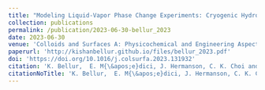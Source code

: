 ```yaml
---
title: "Modeling Liquid-Vapor Phase Change Experiments: Cryogenic Hydrogen and Methane"
collection: publications
permalink: /publication/2023-06-30-bellur_2023
date: 2023-06-30
venue: 'Colloids and Surfaces A: Physicochemical and Engineering Aspects'
paperurl: 'http://kishanbellur.github.io/files/bellur_2023.pdf'
doi: 'https://doi.org/10.1016/j.colsurfa.2023.131932'
citation: 'K. Bellur,  E. M{\&apos;e}dici, J. Hermanson, C. K. Choi and J. Allen, "Modeling Liquid-Vapor Phase Change Experiments: Cryogenic Hydrogen and Methane", Colloids and Surfaces A: Physicochemical and Engineering Aspects, 675, p131932, 2023.'
citationNoTitle: 'K. Bellur,  E. M{\&apos;e}dici, J. Hermanson, C. K. Choi and J. Allen, <i> Colloids and Surfaces A: Physicochemical and Engineering Aspects </i>, 675, p131932, 2023.'
---
```

